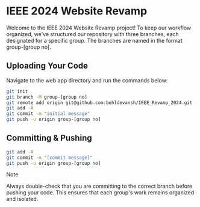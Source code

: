 # IEEE 2024 Website Revamp

Welcome to the IEEE 2024 Website Revamp project! To keep our workflow organized, we've structured our repository with three branches, each designated for a specific group. The branches are named in the format group-[group no].

## Uploading Your Code
Navigate to the web app directory and run the commands below:
```bash
git init 
git branch -M group-[group no] 
git remote add origin git@github.com:behldevansh/IEEE_Revamp_2024.git
git add -A
git commit -m "initial message"
git push -u origin group-[group no]
```
## Committing & Pushing
```bash
git add -A 
git commit -m "[commit message]"
git push -u origin group-[group no]
```
> [!NOTE]
>
> Always double-check that you are committing to the correct branch before pushing your code. This ensures that each group's work remains organized and isolated.
